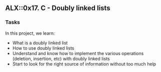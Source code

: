 ## ALX::0x17. C - Doubly linked lists
### Tasks
In this project, we learn:
- What is a doubly linked list
- How to use doubly linked lists
- Understand and know how to implement the various operations (deletion, insertion, etc) with doubly linked lists
- Start to look for the right source of information without too much help
